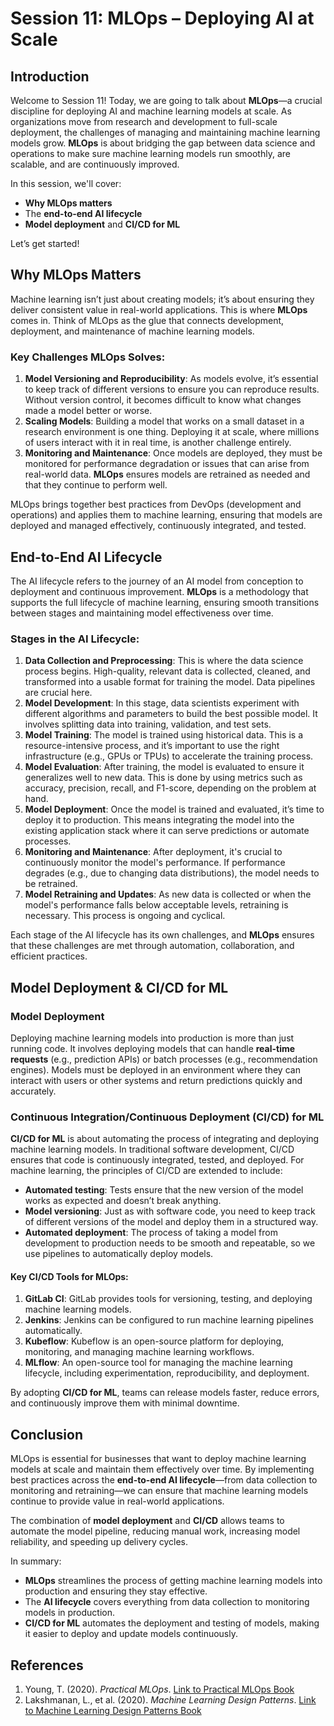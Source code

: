 # Session 11: MLOps – Deploying AI at Scale

## Introduction

Welcome to Session 11! Today, we are going to talk about **MLOps**—a crucial discipline for deploying AI and machine learning models at scale. As organizations move from research and development to full-scale deployment, the challenges of managing and maintaining machine learning models grow. **MLOps** is about bridging the gap between data science and operations to make sure machine learning models run smoothly, are scalable, and are continuously improved.

In this session, we'll cover:
- **Why MLOps matters**
- The **end-to-end AI lifecycle**
- **Model deployment** and **CI/CD for ML**

Let’s get started!

## Why MLOps Matters

Machine learning isn’t just about creating models; it’s about ensuring they deliver consistent value in real-world applications. This is where **MLOps** comes in. Think of MLOps as the glue that connects development, deployment, and maintenance of machine learning models.

### Key Challenges MLOps Solves:
1. **Model Versioning and Reproducibility**: As models evolve, it’s essential to keep track of different versions to ensure you can reproduce results. Without version control, it becomes difficult to know what changes made a model better or worse.
2. **Scaling Models**: Building a model that works on a small dataset in a research environment is one thing. Deploying it at scale, where millions of users interact with it in real time, is another challenge entirely.
3. **Monitoring and Maintenance**: Once models are deployed, they must be monitored for performance degradation or issues that can arise from real-world data. **MLOps** ensures models are retrained as needed and that they continue to perform well.

MLOps brings together best practices from DevOps (development and operations) and applies them to machine learning, ensuring that models are deployed and managed effectively, continuously integrated, and tested.

## End-to-End AI Lifecycle

The AI lifecycle refers to the journey of an AI model from conception to deployment and continuous improvement. **MLOps** is a methodology that supports the full lifecycle of machine learning, ensuring smooth transitions between stages and maintaining model effectiveness over time.

### Stages in the AI Lifecycle:
1. **Data Collection and Preprocessing**: This is where the data science process begins. High-quality, relevant data is collected, cleaned, and transformed into a usable format for training the model. Data pipelines are crucial here.
2. **Model Development**: In this stage, data scientists experiment with different algorithms and parameters to build the best possible model. It involves splitting data into training, validation, and test sets.
3. **Model Training**: The model is trained using historical data. This is a resource-intensive process, and it’s important to use the right infrastructure (e.g., GPUs or TPUs) to accelerate the training process.
4. **Model Evaluation**: After training, the model is evaluated to ensure it generalizes well to new data. This is done by using metrics such as accuracy, precision, recall, and F1-score, depending on the problem at hand.
5. **Model Deployment**: Once the model is trained and evaluated, it’s time to deploy it to production. This means integrating the model into the existing application stack where it can serve predictions or automate processes.
6. **Monitoring and Maintenance**: After deployment, it's crucial to continuously monitor the model's performance. If performance degrades (e.g., due to changing data distributions), the model needs to be retrained.
7. **Model Retraining and Updates**: As new data is collected or when the model's performance falls below acceptable levels, retraining is necessary. This process is ongoing and cyclical.

Each stage of the AI lifecycle has its own challenges, and **MLOps** ensures that these challenges are met through automation, collaboration, and efficient practices.

## Model Deployment & CI/CD for ML

### Model Deployment

Deploying machine learning models into production is more than just running code. It involves deploying models that can handle **real-time requests** (e.g., prediction APIs) or batch processes (e.g., recommendation engines). Models must be deployed in an environment where they can interact with users or other systems and return predictions quickly and accurately.

### Continuous Integration/Continuous Deployment (CI/CD) for ML

**CI/CD for ML** is about automating the process of integrating and deploying machine learning models. In traditional software development, CI/CD ensures that code is continuously integrated, tested, and deployed. For machine learning, the principles of CI/CD are extended to include:
- **Automated testing**: Tests ensure that the new version of the model works as expected and doesn’t break anything.
- **Model versioning**: Just as with software code, you need to keep track of different versions of the model and deploy them in a structured way.
- **Automated deployment**: The process of taking a model from development to production needs to be smooth and repeatable, so we use pipelines to automatically deploy models.

#### Key CI/CD Tools for MLOps:
1. **GitLab CI**: GitLab provides tools for versioning, testing, and deploying machine learning models.
2. **Jenkins**: Jenkins can be configured to run machine learning pipelines automatically.
3. **Kubeflow**: Kubeflow is an open-source platform for deploying, monitoring, and managing machine learning workflows.
4. **MLflow**: An open-source tool for managing the machine learning lifecycle, including experimentation, reproducibility, and deployment.

By adopting **CI/CD for ML**, teams can release models faster, reduce errors, and continuously improve them with minimal downtime.

## Conclusion

MLOps is essential for businesses that want to deploy machine learning models at scale and maintain them effectively over time. By implementing best practices across the **end-to-end AI lifecycle**—from data collection to monitoring and retraining—we can ensure that machine learning models continue to provide value in real-world applications.

The combination of **model deployment** and **CI/CD** allows teams to automate the model pipeline, reducing manual work, increasing model reliability, and speeding up delivery cycles.

In summary:
- **MLOps** streamlines the process of getting machine learning models into production and ensuring they stay effective.
- The **AI lifecycle** covers everything from data collection to monitoring models in production.
- **CI/CD for ML** automates the deployment and testing of models, making it easier to deploy and update models continuously.

## References

1. Young, T. (2020). *Practical MLOps*. [Link to Practical MLOps Book](https://www.oreilly.com/library/view/practical-mlops/9781098115664/)
2. Lakshmanan, L., et al. (2020). *Machine Learning Design Patterns*. [Link to Machine Learning Design Patterns Book](https://www.oreilly.com/library/view/machine-learning-design/9781098115992/)
